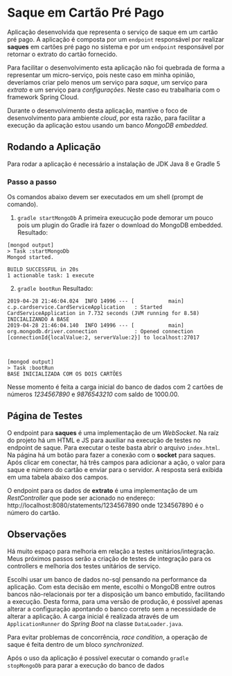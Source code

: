# Saque em Cartão Pré Pago

Aplicação desenvolvida que representa o serviço de saque em um cartão pré pago.
A aplicação é composta por um `endpoint` responsável por realizar **saques** em cartões pré pago no sistema e por um `endpoint` responsável por retornar o extrato do cartão fornecido.

Para facilitar o desenvolvimento esta aplicação não foi quebrada de forma a representar um micro-serviço, pois neste caso em minha opinião, deveríamos criar pelo menos um serviço para *saque*, um serviço para *extrato* e um serviço para *configurações*. Neste caso eu trabalharia com o framework Spring Cloud.

Durante o desenvolvimento desta aplicação, mantive o foco de desenvolvimento para ambiente *cloud*, por esta razão, para facilitar a execução da aplicação estou usando um banco *MongoDB embedded*.

## Rodando a Aplicação

Para rodar a aplicação é necessário a instalação de JDK Java 8 e Gradle 5

### Passo a passo
Os comandos abaixo devem ser executados em um shell (prompt de comando).
1. `gradle startMongoDb`
A primeira exeucução pode demorar um pouco pois um plugin do Gradle irá fazer o download do MongoDB embedded.
Resultado:
```
[mongod output] 
> Task :startMongoDb
Mongod started.

BUILD SUCCESSFUL in 20s
1 actionable task: 1 execute
```

2. `gradle bootRun`
Resultado:
```
2019-04-28 21:46:04.024  INFO 14996 --- [           main] c.p.cardservice.CardServiceApplication   : Started CardServiceApplication in 7.732 seconds (JVM running for 8.58)
INICIALIZANDO A BASE
2019-04-28 21:46:04.140  INFO 14996 --- [           main] org.mongodb.driver.connection            : Opened connection [connectionId{localValue:2, serverValue:2}] to localhost:27017



[mongod output] 
> Task :bootRun
BASE INICIALIZADA COM OS DOIS CARTÕES
```
Nesse momento é feita a carga inicial do banco de dados com 2 cartões de números *1234567890* e *9876543210* com saldo de 1000.00.

## Página de Testes
O endpoint para **saques** é uma implementação de um *WebSocket*. Na raíz do projeto há um HTML e JS para auxiliar na execução de testes no endpoint de saque.
Para executar o teste basta abrir o arquivo `index.html`. Na página há um botão para fazer a conexão com o **socket** para saques. 
Após clicar em conectar, há três campos para adicionar a ação, o valor para saque e número do cartão e enviar para o servidor.
A resposta será exibida em uma tabela abaixo dos campos.

O endpoint para os dados de **extrato** é uma implementação de um *RestController* que pode ser acionado no endereço: http://localhost:8080/statements/1234567890 onde 1234567890 é o número do cartão.

## Observações
Há muito espaço para melhoria em relação a testes unitários/integração. Meus próximos passos serão a criação de testes de integração para os controllers e melhoria dos testes unitários de serviço.

Escolhi usar um banco de dados no-sql pensando na performance da aplicação. Com esta decisão em mente, escolhi o MongoDB entre outros bancos não-relacionais por ter a disposição um banco embutido, facilitando a execução. Desta forma, para uma versão de produção, é possível apenas alterar a configuração apontando o banco correto sem a necessidade de alterar a aplicação.
A carga inicial é realizada através de um `ApplicationRunner` do *Spring Boot* na classe `DataLoader.java`. 

Para evitar problemas de concorrência, *race condition*, a operação de saque é feita dentro de um bloco *synchronized*.

Após o uso da aplicação é possível executar o comando `gradle stopMongoDb` para parar a execução do banco de dados